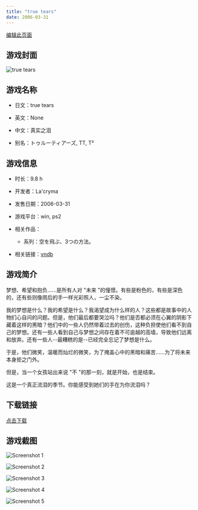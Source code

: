 ```yaml
---
title: "true tears"
date: 2006-03-31
---
```

[编辑此页面](https://github.com/ACG-3/ADV3-source/blob/main/source/_posts/games/true%20tears.md)

## 游戏封面

![true tears](https%3A//pan.timero.xyz/onedrive/img_lib_001/true%20tears_cover.avif)


## 游戏名称

- 日文：true tears
- 英文：None
- 中文：真实之泪

- 别名：トゥルーティアーズ, TT, T²


## 游戏信息

- 时长：9.8 h
- 开发者：La'cryma
- 发售日期：2006-03-31
- 游戏平台：win, ps2
- 相关作品：
   - 系列：空を飛ぶ、3つの方法。

- 相关链接：[vndb](https://vndb.org/v79)


## 游戏简介

梦想、希望和抱负......是所有人对 "未来 "的憧憬。有些是粉色的，有些是深色的，还有些则像雨后的手一样光彩照人，一尘不染。

我的梦想是什么？我的希望是什么？我渴望成为什么样的人？这些都是故事中的人物扪心自问的问题。但是，他们最后都要哭泣吗？他们是否都必须在心翼的阴影下藏着这样的黑暗？他们中的一些人仍然带着过去的创伤，这种负担使他们看不到自己的梦想。还有一些人看到自己与梦想之间存在着不可逾越的高墙，导致他们远离和放弃。还有一些人--最糟糕的是--已经完全忘记了梦想是什么。

于是，他们微笑，温暖而灿烂的微笑，为了掩盖心中的黑暗和痛苦......为了将未来本身拒之门外。

但是，当一个女孩站出来说 "不 "的那一刻，就是开始，也是结束。

这是一个真正流泪的季节。你能感受到她们的手在为你流泪吗？




## 下载链接

[点击下载](https://pan.timero.xyz/onedrive/adv_lib_001/true%20tears)


## 游戏截图


![Screenshot 1](https%3A//pan.timero.xyz/onedrive/img_lib_001/true%20tears_Screenshot_1.avif)

![Screenshot 2](https%3A//pan.timero.xyz/onedrive/img_lib_001/true%20tears_Screenshot_2.avif)

![Screenshot 3](https%3A//pan.timero.xyz/onedrive/img_lib_001/true%20tears_Screenshot_3.avif)

![Screenshot 4](https%3A//pan.timero.xyz/onedrive/img_lib_001/true%20tears_Screenshot_4.avif)

![Screenshot 5](https%3A//pan.timero.xyz/onedrive/img_lib_001/true%20tears_Screenshot_5.avif)

